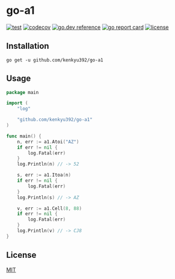 # go-a1

[![test](https://github.com/kenkyu392/go-a1/workflows/test/badge.svg?branch=master)](https://github.com/kenkyu392/go-a1)
[![codecov](https://codecov.io/gh/kenkyu392/go-a1/branch/master/graph/badge.svg)](https://codecov.io/gh/kenkyu392/go-a1)
[![go.dev reference](https://img.shields.io/badge/go.dev-reference-00ADD8?logo=go)](https://pkg.go.dev/github.com/kenkyu392/go-a1)
[![go report card](https://goreportcard.com/badge/github.com/kenkyu392/go-a1)](https://goreportcard.com/report/github.com/kenkyu392/go-a1)
[![license](https://img.shields.io/github/license/kenkyu392/go-a1)](LICENSE)


## Installation

```
go get -u github.com/kenkyu392/go-a1
```

## Usage

```go
package main

import (
	"log"

	"github.com/kenkyu392/go-a1"
)

func main() {
	n, err := a1.Atoi("AZ")
	if err != nil {
		log.Fatal(err)
	}
	log.Println(n) // -> 52

	s, err := a1.Itoa(n)
	if err != nil {
		log.Fatal(err)
	}
	log.Println(s) // -> AZ

	v, err := a1.Cell(8, 88)
	if err != nil {
		log.Fatal(err)
	}
	log.Println(v) // -> CJ8
}
```

## License

[MIT](LICENSE)
